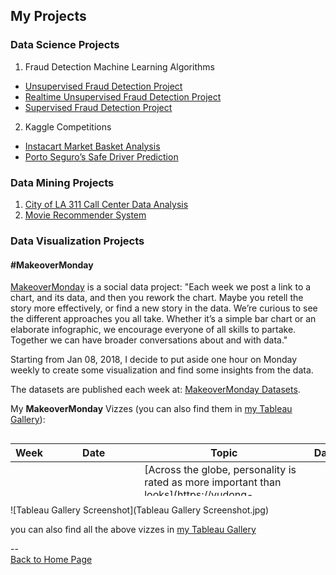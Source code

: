 <head>
 <!-- Global site tag (gtag.js) - Google Analytics -->
<script async src="https://www.googletagmanager.com/gtag/js?id=UA-112502179-1"></script>
<script>
  window.dataLayer = window.dataLayer || [];
  function gtag(){dataLayer.push(arguments);}
  gtag('js', new Date());

  gtag('config', 'UA-112502179-1');
</script>
</head>

## My Projects

### Data Science Projects
1. Fraud Detection Machine Learning Algorithms
 - [Unsupervised Fraud Detection Project](https://github.com/yudong-94/Unsupervised-Fraud-Detection-Algorithm)
 - [Realtime Unsupervised Fraud Detection Project](https://github.com/yudong-94/Realtime-Unsupervised-Fraud-Detection-Algorithm)
 - [Supervised Fraud Detection Project](https://github.com/yudong-94/Supervised-Fraud-Detection-Algorithm)
2. Kaggle Competitions
 - [Instacart Market Basket Analysis](https://github.com/yudong-94/Kaggle-Instacart-Market-Basket-Analysis)
 - [Porto Seguro’s Safe Driver Prediction](https://github.com/yudong-94/Kaggle-Safe-Driver-Prediction)


### Data Mining Projects
1. [City of LA 311 Call Center Data Analysis](https://github.com/yudong-94/City-of-LA-311-Call-Center-Data-Analysis)
2. [Movie Recommender System](https://github.com/yudong-94/My-Movie-Recommender)


### Data Visualization Projects


#### \#MakeoverMonday

[MakeoverMonday](http://www.makeovermonday.co.uk/) is a social data project:
"Each week we post a link to a chart, and its data, and then you rework the chart.
Maybe you retell the story more effectively, or find a new story in the data.
We’re curious to see the different approaches you all take. Whether it’s a simple bar chart or an elaborate infographic, we encourage everyone of all skills to partake.
Together we can have broader conversations about and with data."

Starting from Jan 08, 2018, I decide to put aside one hour on Monday weekly to create some visualization and find some insights from the data.

The datasets are published each week at: [MakeoverMonday Datasets](http://www.makeovermonday.co.uk/data/).  

My **MakeoverMonday** Vizzes (you can also find them in [my Tableau Gallery](https://public.tableau.com/profile/yu.dong#!/)):  

<div style="height:100px;overflow:auto;">
<table>
<thead>
<tr>
<th align="left">Week</th>
<th>Date</th>
<th>Topic</th>
<th align="left">Data Source</th>
</tr>
</thead>
<tbody>
<tr>
<td align="left">1</td>
<td>20180108</td>
<td>[Across the globe, personality is rated as more important than looks](<a href="https://yudong-94.github.io/personal-website/projects/data" rel="nofollow">https://yudong-94.github.io/personal-website/projects/data</a> viz/MakeOverMonday20180108)</td>
<td align="left"><a href="https://d25d2506sfb94s.cloudfront.net/cumulus_uploads/document/ucgs0hwj7h/YouGov%20global%20partner%20preferences.pdf" rel="nofollow">YouGov</a></td>
</tr>
<tr>
<td align="left">2</td>
<td>20180115</td>
<td>[U.S. Household Income Distribution by State](<a href="https://yudong-94.github.io/personal-website/projects/data" rel="nofollow">https://yudong-94.github.io/personal-website/projects/data</a> viz/MakeOverMonday20180115)</td>
<td align="left"><a href="https://factfinder.census.gov/faces/nav/jsf/pages/index.xhtml" rel="nofollow">US Census Bureau</a></td>
</tr>
<tr>
<td align="left">3</td>
<td>20180122</td>
<td>[Movement of Turkey Vultures in North and South America](<a href="https://yudong-94.github.io/personal-website/projects/data" rel="nofollow">https://yudong-94.github.io/personal-website/projects/data</a> viz/MakeOverMonday20180122)</td>
<td align="left"><a href="http://movebank.org/" rel="nofollow">Movebank.org</a></td>
</tr>
<tr>
<td align="left">4</td>
<td>20180129</td>
<td>[Most Profitable Companies](<a href="https://yudong-94.github.io/personal-website/projects/data" rel="nofollow">https://yudong-94.github.io/personal-website/projects/data</a> viz/MakeOverMonday20180129)</td>
<td align="left"><a href="https://www.titlemax.com/" rel="nofollow">TitleMax</a></td>
</tr>
<tr>
<td align="left">5</td>
<td>20180205</td>
<td>[US Baseball Players Ethnicity](<a href="https://yudong-94.github.io/personal-website/projects/data" rel="nofollow">https://yudong-94.github.io/personal-website/projects/data</a> viz/MakeOverMonday20180205)</td>
<td align="left"><a href="http://sabr.org/" rel="nofollow">SABR.org</a></td>
</tr>
<tr>
<td align="left">6</td>
<td>0180212</td>
<td>[The Winter Olympics](<a href="https://yudong-94.github.io/personal-website/projects/data" rel="nofollow">https://yudong-94.github.io/personal-website/projects/data</a> viz/MakeOverMonday20180212)</td>
<td align="left"><a href="http://sports-reference.com/" rel="nofollow">Sports-Reference.com</a></td>
</tr>
<tr>
<td align="left">7</td>
<td>20180219</td>
<td>[World Drugs and Medicine Trade](<a href="https://yudong-94.github.io/personal-website/projects/data" rel="nofollow">https://yudong-94.github.io/personal-website/projects/data</a> viz/MakeOverMonday20180219)</td>
<td align="left"><a href="http://www.trademap.org/Country_SelProduct_TS.aspx" rel="nofollow">TradeMap.org</a></td>
</tr>
<tr>
<td align="left">8</td>
<td>20180226</td>
<td>[World Economic Freedom](<a href="https://yudong-94.github.io/personal-website/projects/data" rel="nofollow">https://yudong-94.github.io/personal-website/projects/data</a> viz/MakeOverMonday20180226)</td>
<td align="left"><a href="https://www.fraserinstitute.org/economic-freedom/dataset" rel="nofollow">Fraser Institute</a></td>
</tr>
<tr>
<td align="left">9</td>
<td>20180305</td>
<td>[Survey on Gender Equality Measurements Awareness of Policymakers in Five Countries](<a href="https://yudong-94.github.io/personal-website/projects/data" rel="nofollow">https://yudong-94.github.io/personal-website/projects/data</a> viz/MakeOverMonday20180305)</td>
<td align="left"><a href="http://www.equalmeasures2030.org/products/policymaker-report/" rel="nofollow">Equal Measures 2030</a></td>
</tr>
<tr>
<td align="left">10</td>
<td>20180312</td>
<td>[Growth in Irish Whiskey Sales](<a href="https://yudong-94.github.io/personal-website/projects/data" rel="nofollow">https://yudong-94.github.io/personal-website/projects/data</a> viz/MakeOverMonday20180312)</td>
<td align="left">
<a href="https://twitter.com/Bordbia" rel="nofollow">Board Bia</a> via <a href="https://twitter.com/TheIWSR" rel="nofollow">The IWSR</a>
</td>
</tr>
<tr>
<td align="left">11</td>
<td>20180319</td>
<td>[UK Pet Population](<a href="https://yudong-94.github.io/personal-website/projects/data" rel="nofollow">https://yudong-94.github.io/personal-website/projects/data</a> viz/MakeOverMonday20180319)</td>
<td align="left"><a href="https://www.pfma.org.uk/pet-population-2017" rel="nofollow">Pet Food Manufacturer’s Association</a></td>
</tr>
<tr>
<td align="left">12</td>
<td>20180326</td>
<td>[Top 10 Popular Chocolate Bar Brands in the UK](<a href="https://yudong-94.github.io/personal-website/projects/data" rel="nofollow">https://yudong-94.github.io/personal-website/projects/data</a> viz/MakeOverMonday20180326)</td>
<td align="left"><a href="https://www.cda.eu/" rel="nofollow">CDA</a></td>
</tr>
<tr>
<td align="left">13</td>
<td>20180402</td>
<td>[World Wine Production](<a href="https://yudong-94.github.io/personal-website/projects/data" rel="nofollow">https://yudong-94.github.io/personal-website/projects/data</a> viz/MakeOverMonday20180402)</td>
<td align="left"><a href="http://www.oiv.int/public/medias/5287/oiv-noteconjmars2017-en.pdf" rel="nofollow">International Organisation of Vine and Wine</a></td>
</tr>
<tr>
<td align="left">14</td>
<td>20180409</td>
<td>[Arctic Sea Ice Extent](<a href="https://yudong-94.github.io/personal-website/projects/data" rel="nofollow">https://yudong-94.github.io/personal-website/projects/data</a> viz/MakeOverMonday20180409)</td>
<td align="left"><a href="https://nsidc.org/" rel="nofollow">National Snow &amp; Ice Data Center</a></td>
</tr>
<tr>
<td align="left">15</td>
<td>20180416</td>
<td>[Zambia Southern Province Confirmed Malaria Cases](<a href="https://yudong-94.github.io/personal-website/projects/data" rel="nofollow">https://yudong-94.github.io/personal-website/projects/data</a> viz/MakeOverMonday20180416)</td>
<td align="left">Simulated data from <a href="http://visualizenomalaria.org" rel="nofollow">http://visualizenomalaria.org</a>, contact <a href="mailto:jdrummey@path.org">jdrummey@path.org</a> for data question</td>
</tr>
<tr>
<td align="left">16</td>
<td>20180423</td>
<td>[Ecological Footprint per Capita](<a href="https://yudong-94.github.io/personal-website/projects/data" rel="nofollow">https://yudong-94.github.io/personal-website/projects/data</a> viz/MakeOverMonday20180423)</td>
<td align="left"><a href="https://data.world/footprint/nfa-2018-edition" rel="nofollow">Global Footprint Network</a></td>
</tr>
<tr>
<td align="left">17</td>
<td>20180430</td>
<td>[Bee Colony Loss in the US](<a href="https://yudong-94.github.io/personal-website/projects/data" rel="nofollow">https://yudong-94.github.io/personal-website/projects/data</a> viz/MakeOverMonday20180430)</td>
<td align="left"><a href="https://bip2.beeinformed.org/loss-map/" rel="nofollow">BeeInformed</a></td>
</tr>
<tr>
<td align="left">18</td>
<td>20180507</td>
<td>[Toughest Sport by Skill](<a href="https://yudong-94.github.io/personal-website/projects/data" rel="nofollow">https://yudong-94.github.io/personal-website/projects/data</a> viz/MakeOverMonday20180507)</td>
<td align="left"><a href="http://www.espn.com/espn/page2/sportSkills" rel="nofollow">ESPN</a></td>
</tr>
<tr>
<td align="left">19</td>
<td>20180514</td>
<td>[Traffic Jam in Europe](<a href="https://yudong-94.github.io/personal-website/projects/data" rel="nofollow">https://yudong-94.github.io/personal-website/projects/data</a> viz/MakeOverMonday20180514)</td>
<td align="left"><a href="http://www.euronews.com/2018/02/07/which-european-commuters-spend-the-most-time-in-traffic-jams-" rel="nofollow">Euronews</a></td>
</tr>
<tr>
<td align="left">20</td>
<td>20180521</td>
<td>[Premier League Rank Prediction Vesus Reality](<a href="https://yudong-94.github.io/personal-website/projects/data" rel="nofollow">https://yudong-94.github.io/personal-website/projects/data</a> viz/MakeOverMonday20180521)</td>
<td align="left"><a href="https://amp.theguardian.com/football/2018/may/15/premier-league-2017-18-season-predictions-versus-reality" rel="nofollow">The Guardian</a></td>
</tr>
<tr>
<td align="left">21</td>
<td>20180528</td>
<td>[The World’s Most Expensive Prime Property](<a href="https://yudong-94.github.io/personal-website/projects/data" rel="nofollow">https://yudong-94.github.io/personal-website/projects/data</a> viz/MakeOverMonday20180528)</td>
<td align="left"><a href="https://www.weforum.org/agenda/2018/04/chart-of-the-day-the-worlds-most-expensive-prime-property" rel="nofollow">WeForum</a></td>
</tr>
<tr>
<td align="left">22</td>
<td>20180604</td>
<td>[UK Gender Gap](<a href="https://yudong-94.github.io/personal-website/projects/data" rel="nofollow">https://yudong-94.github.io/personal-website/projects/data</a> viz/MakeOverMonday20180604)</td>
<td align="left"><a href="https://www.gov.uk/report-gender-pay-gap-data" rel="nofollow">GOV.UK</a></td>
</tr>
<tr>
<td align="left">23</td>
<td>20180611</td>
<td>[Tourism Density Index](<a href="https://yudong-94.github.io/personal-website/projects/data" rel="nofollow">https://yudong-94.github.io/personal-website/projects/data</a> viz/MakeOverMonday20180611)</td>
<td align="left"><a href="https://intrepidgroup.bynder.com/transfer/bdd0abcac448329ed4c9057327b6ca660742e4b5ea16f18bd5a343b2c6d0d0c8" rel="nofollow">Intrepid Travel</a></td>
</tr>
<tr>
<td align="left">24</td>
<td>20180618</td>
<td>[U.S. Influenza Surveillance Report](<a href="https://yudong-94.github.io/personal-website/projects/data" rel="nofollow">https://yudong-94.github.io/personal-website/projects/data</a> viz/MakeOverMonday20180618)</td>
<td align="left"><a href="https://gis.cdc.gov/grasp/fluview/fluportaldashboard.html" rel="nofollow">CDC</a></td>
</tr>
<tr>
<td align="left">25</td>
<td>20180625</td>
<td>[London Cycle Hire Usage](<a href="https://yudong-94.github.io/personal-website/projects/data" rel="nofollow">https://yudong-94.github.io/personal-website/projects/data</a> viz/MakeOverMonday20180625)</td>
<td align="left"><a href="http://cycling.data.tfl.gov.uk/" rel="nofollow">Transport for London</a></td>
</tr>
<tr>
<td align="left">26</td>
<td>20180702</td>
<td>[Rat Sightings in NYC](<a href="https://yudong-94.github.io/personal-website/projects/data" rel="nofollow">https://yudong-94.github.io/personal-website/projects/data</a> viz/MakeOverMonday20180702)</td>
<td align="left"><a href="https://nycopendata.socrata.com/Social-Services/Rat-Sightings/3q43-55fe/data" rel="nofollow">NYC Open Data</a></td>
</tr>
<tr>
<td align="left">27</td>
<td>20180709</td>
<td>[Volcano Eruptions](<a href="https://yudong-94.github.io/personal-website/projects/data" rel="nofollow">https://yudong-94.github.io/personal-website/projects/data</a> viz/MakeOverMonday20180709)</td>
<td align="left"><a href="https://volcano.si.edu/list_volcano_holocene.cfm" rel="nofollow">Global Volcanism Program</a></td>
</tr>
<tr>
<td align="left">28</td>
<td>20180716</td>
<td>[Historical NBA Team Spending Against the Cap](<a href="https://yudong-94.github.io/personal-website/projects/data" rel="nofollow">https://yudong-94.github.io/personal-website/projects/data</a> viz/MakeOverMonday20180716)</td>
<td align="left"><a href="http://www.celticshub.com/2017/12/07/nba-player-salaries-1991-2017/" rel="nofollow">CeltsHub</a></td>
</tr>
<tr>
<td align="left">29</td>
<td>20180723</td>
<td>[OECD Parental Leave System](<a href="https://yudong-94.github.io/personal-website/projects/data" rel="nofollow">https://yudong-94.github.io/personal-website/projects/data</a> viz/MakeOverMonday20180723)</td>
<td align="left"><a href="https://www.oecd.org/els/soc/PF2_1_Parental_leave_systems.pdf" rel="nofollow">OECD</a></td>
</tr>
<tr>
<td align="left">30</td>
<td>20180730</td>
<td>[Big Mac Index](<a href="https://yudong-94.github.io/personal-website/projects/data" rel="nofollow">https://yudong-94.github.io/personal-website/projects/data</a> viz/MakeOverMonday20180730)</td>
<td align="left"><a href="https://github.com/TheEconomist/big-mac-data/tree/master/output-data">The Economist</a></td>
</tr>
<tr>
<td align="left">31</td>
<td>20180806</td>
<td>[How Much Your Country Spends on Research &amp; Development](<a href="https://yudong-94.github.io/personal-website/projects/data" rel="nofollow">https://yudong-94.github.io/personal-website/projects/data</a> viz/MakeOverMonday20180806)</td>
<td align="left"><a href="http://data.uis.unesco.org/Index.aspx?DataSetCode=SCN_DS" rel="nofollow">UNESCO Institute for Statistics</a></td>
</tr>
<tr>
<td align="left">32</td>
<td>20180813</td>
<td>[Anthony Bourdain’s Travels](<a href="https://yudong-94.github.io/personal-website/projects/data" rel="nofollow">https://yudong-94.github.io/personal-website/projects/data</a> viz/MakeOverMonday20180813)</td>
<td align="left"><a href="https://twitter.com/christinezhang" rel="nofollow">@ChristineZhang</a></td>
</tr>
<tr>
<td align="left">33</td>
<td>20180820</td>
<td>[ACLED: Visualizing Conflict](<a href="https://yudong-94.github.io/personal-website/projects/data" rel="nofollow">https://yudong-94.github.io/personal-website/projects/data</a> viz/MakeOverMonday20180820)</td>
<td align="left"><a href="https://www.acleddata.com/data/" rel="nofollow">ACLED</a></td>
</tr>
<tr>
<td align="left">34</td>
<td>20180827</td>
<td>[Wearable Devices](<a href="https://yudong-94.github.io/personal-website/projects/data" rel="nofollow">https://yudong-94.github.io/personal-website/projects/data</a> viz/MakeOverMonday20180827)</td>
<td align="left"><a href="https://www.crowdflower.com/data-for-everyone/" rel="nofollow">Figure Eight</a></td>
</tr>
<tr>
<td align="left">35</td>
<td>20180903</td>
<td>[Nike Factory Locations](<a href="https://yudong-94.github.io/personal-website/projects/data" rel="nofollow">https://yudong-94.github.io/personal-website/projects/data</a> viz/MakeOverMonday20180903)</td>
<td align="left"><a href="http://manufacturingmap.nikeinc.com/" rel="nofollow">Nike Inc.</a></td>
</tr>
<tr>
<td align="left">36</td>
<td>20180910</td>
<td>[Paying the President](<a href="https://yudong-94.github.io/personal-website/projects/data" rel="nofollow">https://yudong-94.github.io/personal-website/projects/data</a> viz/MakeOverMonday20180910)</td>
<td align="left"><a href="https://www.propublica.org/datastore/dataset/spending-at-trump-properties" rel="nofollow">ProPublica</a></td>
</tr>
<tr>
<td align="left">37</td>
<td>20180917</td>
<td>[Train Versus Plane in Europe](<a href="https://yudong-94.github.io/personal-website/projects/data" rel="nofollow">https://yudong-94.github.io/personal-website/projects/data</a> viz/MakeOverMonday20180917)</td>
<td align="left"><a href="https://github.com/dw-data/travel-cost">DW Data</a></td>
</tr>
<tr>
<td align="left">38</td>
<td>20180924</td>
<td>[Visualzing Equality](<a href="https://yudong-94.github.io/personal-website/projects/data" rel="nofollow">https://yudong-94.github.io/personal-website/projects/data</a> viz/MakeOverMonday20180924)</td>
<td align="left"><a href="http://data.em2030.org/wp-content/uploads/2018/09/EM2030-2018-Global-Report.pdf" rel="nofollow">EM 2030</a></td>
</tr>
<tr>
<td align="left">39</td>
<td>20181001</td>
<td>[Avocado Prices](<a href="https://yudong-94.github.io/personal-website/projects/data" rel="nofollow">https://yudong-94.github.io/personal-website/projects/data</a> viz/MakeOverMonday20181001)</td>
<td align="left"><a href="http://www.hassavocadoboard.com/retail/volume-and-price-data" rel="nofollow">Hass Avocado Board</a></td>
</tr>
<tr>
<td align="left">40</td>
<td>20181008</td>
<td>[5-Year Cancer Survival Rates in US](<a href="https://yudong-94.github.io/personal-website/projects/data" rel="nofollow">https://yudong-94.github.io/personal-website/projects/data</a> viz/MakeOverMonday20181008)</td>
<td align="left"><a href="https://ourworldindata.org/cancer#are-death-rates-from-cancer-rising" rel="nofollow">Our World in Data</a></td>
</tr>
<tr>
<td align="left">41</td>
<td>20181015</td>
<td>[Total Number of Women the House of Representatives: 1917-2018](<a href="https://yudong-94.github.io/personal-website/projects/data" rel="nofollow">https://yudong-94.github.io/personal-website/projects/data</a> viz/MakeOverMonday20181015)</td>
<td align="left"><a href="https://fas.org/sgp/crs/misc/RL30261.pdf" rel="nofollow">Congressional Research Service</a></td>
</tr>
<tr>
<td align="left">42</td>
<td>20181022</td>
<td>[Beer Cost at Every MLB Stadium](<a href="https://yudong-94.github.io/personal-website/projects/data" rel="nofollow">https://yudong-94.github.io/personal-website/projects/data</a> viz/MakeOverMonday20181022)</td>
<td align="left"><a href="https://www.teammarketing.com/" rel="nofollow">Team Marketing Report</a></td>
</tr>
<tr>
<td align="left">43</td>
<td>20181029</td>
<td>[Washing Hands After Going to the Toilet](<a href="https://yudong-94.github.io/personal-website/projects/data" rel="nofollow">https://yudong-94.github.io/personal-website/projects/data</a> viz/MakeOverMonday20181029)</td>
<td align="left"><a href="https://d25d2506sfb94s.cloudfront.net/cumulus_uploads/document/yifb4ww12p/YouGov%20washing%20hands.pdf" rel="nofollow">YouGov</a></td>
</tr>
<tr>
<td align="left">44</td>
<td>20181105</td>
<td>[US Population Projection by Age Group 2016-2060](<a href="https://yudong-94.github.io/personal-website/projects/data" rel="nofollow">https://yudong-94.github.io/personal-website/projects/data</a> viz/MakeOverMonday20181105)</td>
<td align="left"><a href="https://www.census.gov/data/datasets/2017/demo/popproj/2017-popproj.html" rel="nofollow">United States Census Bureau</a></td>
</tr>
<tr>
<td align="left">45</td>
<td>20181112</td>
<td>[Diversity in Tech](<a href="https://yudong-94.github.io/personal-website/projects/data" rel="nofollow">https://yudong-94.github.io/personal-website/projects/data</a> viz/MakeOverMonday20181112)</td>
<td align="left"><a href="https://docs.google.com/spreadsheets/d/1e5jevLJTK9Aayob2msk4Ss9qIMCqfris4m_m0kXO-7s/edit#gid=65558231" rel="nofollow">Company and Press Reports</a></td>
</tr>
<tr>
<td align="left">46</td>
<td>20181119</td>
<td>[How Many Hours Americans Need to Work to Pay Their Mortgage](<a href="https://yudong-94.github.io/personal-website/projects/data" rel="nofollow">https://yudong-94.github.io/personal-website/projects/data</a> viz/MakeOverMonday20181119)</td>
<td align="left"><a href="https://howmuch.net/sources/hours-work-afford-home" rel="nofollow">howmuch.net</a></td>
</tr>
<tr>
<td align="left">47</td>
<td>20181126</td>
<td>[The Cost of A Night Out](<a href="https://yudong-94.github.io/personal-website/projects/data" rel="nofollow">https://yudong-94.github.io/personal-website/projects/data</a> viz/MakeOverMonday20181126)</td>
<td align="left"><a href="https://www.ubs.com/microsites/prices-earnings/en/stories/7-dinner-in-paris-party-in-miami-the-cheapest-and-priciest-cities-for-a-night-out/" rel="nofollow">UBS</a></td>
</tr>
<tr>
<td align="left">48</td>
<td>20181203</td>
<td>[Women Constructors in the Shortz Era](<a href="https://yudong-94.github.io/personal-website/projects/data" rel="nofollow">https://yudong-94.github.io/personal-website/projects/data</a> viz/MakeOverMonday20181203)</td>
<td align="left"><a href="https://www.xwordinfo.com/" rel="nofollow">XWord Info</a></td>
</tr>
<tr>
<td align="left">49</td>
<td>20181210</td>
<td>[Land Use by Food Type](<a href="https://yudong-94.github.io/personal-website/projects/data" rel="nofollow">https://yudong-94.github.io/personal-website/projects/data</a> viz/MakeOverMonday20181210)</td>
<td align="left"><a href="https://ourworldindata.org/grapher/land-use-per-gram-of-protein-by-food-type" rel="nofollow">Our World in Data</a></td>
</tr>
<tr>
<td align="left">50</td>
<td>20181217</td>
<td>[London Bus Safety Performance](<a href="https://yudong-94.github.io/personal-website/projects/data" rel="nofollow">https://yudong-94.github.io/personal-website/projects/data</a> viz/MakeOverMonday20181217)</td>
<td align="left"><a href="https://tfl.gov.uk/corporate/publications-and-reports/bus-safety-data" rel="nofollow">TFL</a></td>
</tr>
<tr>
<td align="left">51</td>
<td>20181224</td>
<td>[Average spending on Christmas gifts in the U.S. 1999-2018](<a href="https://yudong-94.github.io/personal-website/projects/data" rel="nofollow">https://yudong-94.github.io/personal-website/projects/data</a> viz/MakeOverMonday20181224)</td>
<td align="left"><a href="https://www.statista.com/statistics/246963/christmas-spending-in-the-us-during-november/" rel="nofollow">Statista</a></td>
</tr>
<tr>
<td align="left">52</td>
<td>20181227(make up 20180101)</td>
<td>[U.S. Per Capita Consumption of Poultry and Livestock](<a href="https://yudong-94.github.io/personal-website/projects/data" rel="nofollow">https://yudong-94.github.io/personal-website/projects/data</a> viz/MakeOverMonday20181227)</td>
<td align="left"><a href="http://www.nationalchickencouncil.org/about-the-industry/statistics/per-capita-consumption-of-poultry-and-livestock-1965-to-estimated-2012-in-pounds/" rel="nofollow">National Chicken Council</a></td>
</tr>
<tr>
<td align="left">53</td>
<td>20181231</td>
<td>[NHL Attendance](<a href="https://yudong-94.github.io/personal-website/projects/data" rel="nofollow">https://yudong-94.github.io/personal-website/projects/data</a> viz/MakeOverMonday20181231)</td>
<td align="left"><a href="http://www.espn.com/nhl/attendance/_/year/2018" rel="nofollow">ESPN</a></td>
</tr>
<tr>
<td align="left">54</td>
<td>20190107</td>
<td>[Press Freedom’s Dark Horizon](<a href="https://yudong-94.github.io/personal-website/projects/data" rel="nofollow">https://yudong-94.github.io/personal-website/projects/data</a> viz/MakeOverMonday20190107)</td>
<td align="left"><a href="https://freedomhouse.org/sites/default/files/FOTP1980-FOTP2017_Public-Data.xlsx" rel="nofollow">Freedomhouse.org</a></td>
</tr>
</tbody>
</table>
</div>

![Tableau Gallery Screenshot](Tableau Gallery Screenshot.jpg)  

you can also find all the above vizzes in [my Tableau Gallery](https://public.tableau.com/profile/yu.dong#!/)  

--  
<a href="https://yudong-94.github.io/personal-website/" title="Back to Home Page">Back to Home Page</a>
